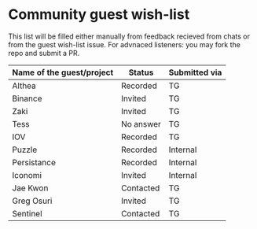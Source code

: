 # Community guest wish-list

This list will be filled either manually from feedback recieved from chats or from the guest wish-list issue. For advnaced listeners: you may fork the repo and submit a PR.

| Name of the guest/project | Status | Submitted via |
|-----------|-------------|-------|
| Althea |  Recorded | TG |
| Binance| Invited | TG |
| Zaki | Invited | TG |
| Tess | No answer | TG |
| IOV | Recorded | TG |
| Puzzle | Recorded | Internal |
| Persistance | Recorded | Internal |
| Iconomi | Invited | Internal |
| Jae Kwon | Contacted | TG |
| Greg Osuri | Invited | TG |
| Sentinel | Contacted | TG |
